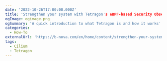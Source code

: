 ```yaml
---
date: '2022-10-26T17:00:00.000Z'
title: 'Strengthen your system with Tetragon's eBPF-based Security Observability and Runtime Enforcement capabilities'
ogImage: ogimage.png
ogSummary: 'A quick introduction to what Tetragon is and how it works'
categories:
  - How-To
externalUrl: 'https://b-nova.com/en/home/content/strengthen-your-system-with-tetragons-ebpf-based-security-observability-and-runtime-enforcement-capabilities'
tags:
  - Cilium
  - Tetragon
---
```

